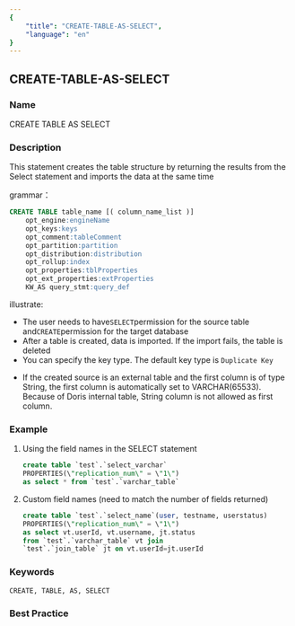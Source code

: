 ```yaml
---
{
    "title": "CREATE-TABLE-AS-SELECT",
    "language": "en"
}
---
```


<!--
Licensed to the Apache Software Foundation (ASF) under one
or more contributor license agreements.  See the NOTICE file
distributed with this work for additional information
regarding copyright ownership.  The ASF licenses this file
to you under the Apache License, Version 2.0 (the
"License"); you may not use this file except in compliance
with the License.  You may obtain a copy of the License at

  http://www.apache.org/licenses/LICENSE-2.0

Unless required by applicable law or agreed to in writing,
software distributed under the License is distributed on an
"AS IS" BASIS, WITHOUT WARRANTIES OR CONDITIONS OF ANY
KIND, either express or implied.  See the License for the
specific language governing permissions and limitations
under the License.
-->

## CREATE-TABLE-AS-SELECT

### Name

CREATE TABLE AS SELECT

### Description

This statement creates the table structure by returning the results from the Select statement and imports the data at the same time

grammar：

```sql
CREATE TABLE table_name [( column_name_list )]
    opt_engine:engineName
    opt_keys:keys
    opt_comment:tableComment
    opt_partition:partition
    opt_distribution:distribution
    opt_rollup:index
    opt_properties:tblProperties
    opt_ext_properties:extProperties
    KW_AS query_stmt:query_def
 ```

illustrate: 

- The user needs to have`SELECT`permission for the source table and`CREATE`permission for the target database
- After a table is created, data is imported. If the import fails, the table is deleted
- You can specify the key type. The default key type is `Duplicate Key`

<verison since='1.2'>

- If the created source is an external table and the first column is of type String, the first column is automatically set to VARCHAR(65533). Because of Doris internal table, String column is not allowed as first column.

<version>

### Example

1. Using the field names in the SELECT statement

    ```sql
    create table `test`.`select_varchar` 
    PROPERTIES(\"replication_num\" = \"1\") 
    as select * from `test`.`varchar_table`
    ```

2. Custom field names (need to match the number of fields returned)
    ```sql
    create table `test`.`select_name`(user, testname, userstatus) 
    PROPERTIES(\"replication_num\" = \"1\") 
    as select vt.userId, vt.username, jt.status 
    from `test`.`varchar_table` vt join 
    `test`.`join_table` jt on vt.userId=jt.userId
    ```
   
### Keywords

    CREATE, TABLE, AS, SELECT

### Best Practice

